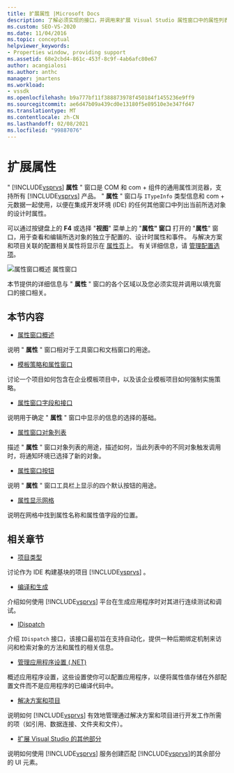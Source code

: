 ```yaml
---
title: 扩展属性 |Microsoft Docs
description: 了解必须实现的接口，并调用来扩展 Visual Studio 属性窗口中的属性列表。
ms.custom: SEO-VS-2020
ms.date: 11/04/2016
ms.topic: conceptual
helpviewer_keywords:
- Properties window, providing support
ms.assetid: 68e2cbd4-861c-453f-8c9f-4ab6afc80e67
author: acangialosi
ms.author: anthc
manager: jmartens
ms.workload:
- vssdk
ms.openlocfilehash: b9a777bf11f388873978f450184f1455236e9ff9
ms.sourcegitcommit: ae6d47b09a439cd0e13180f5e89510e3e347fd47
ms.translationtype: MT
ms.contentlocale: zh-CN
ms.lasthandoff: 02/08/2021
ms.locfileid: "99887076"
---
```

# <a name="extend-properties"></a>扩展属性
" [!INCLUDE[vsprvs](../../code-quality/includes/vsprvs_md.md)] **属性** " 窗口是 COM 和 com + 组件的通用属性浏览器，支持所有 [!INCLUDE[vsprvs](../../code-quality/includes/vsprvs_md.md)] 产品。 " **属性** " 窗口与 `ITypeInfo` 类型信息和 com + 元数据一起使用，以便在集成开发环境 (IDE) 的任何其他窗口中列出当前所选对象的设计时属性。

 可以通过按键盘上的 **F4** 或选择 "**视图**" 菜单上的 "**属性" 窗口** 打开的 "**属性**" 窗口，用于查看和编辑所选对象的独立于配置的、设计时属性和事件。 与解决方案和项目关联的配置相关属性将显示在 [属性页](../../extensibility/internals/property-pages.md)上。 有关详细信息，请 [管理配置选项](../../extensibility/internals/managing-configuration-options.md)。

 ![属性窗口概述](../../extensibility/internals/media/vspropertieswindow.png "vsPropertiesWindow") 属性窗口

 本节提供的详细信息与 " **属性** " 窗口的各个区域以及您必须实现并调用以填充窗口的接口相关。

## <a name="in-this-section"></a>本节内容
- [属性窗口概述](../../extensibility/internals/properties-window-overview.md)

 说明 " **属性** " 窗口相对于工具窗口和文档窗口的用途。

- [模板策略和属性窗口](../../extensibility/internals/template-policy-and-the-properties-window.md)

 讨论一个项目如何包含在企业模板项目中，以及该企业模板项目如何强制实施策略。

- [属性窗口字段和接口](../../extensibility/internals/properties-window-fields-and-interfaces.md)

 说明用于确定 " **属性** " 窗口中显示的信息的选择的基础。

- [属性窗口对象列表](../../extensibility/internals/properties-window-object-list.md)

 描述 " **属性** " 窗口对象列表的用途，描述如何，当此列表中的不同对象触发调用时，将通知环境已选择了新的对象。

- [属性窗口按钮](../../extensibility/internals/properties-window-buttons.md)

 说明 " **属性** " 窗口工具栏上显示的四个默认按钮的用途。

- [属性显示网格](../../extensibility/internals/properties-display-grid.md)

 说明在网格中找到属性名称和属性值字段的位置。

## <a name="related-sections"></a>相关章节
- [项目类型](../../extensibility/internals/project-types.md)

 讨论作为 IDE 构建基块的项目 [!INCLUDE[vsprvs](../../code-quality/includes/vsprvs_md.md)] 。

- [编译和生成](../../ide/compiling-and-building-in-visual-studio.md)

 介绍如何使用 [!INCLUDE[vsprvs](../../code-quality/includes/vsprvs_md.md)] 平台在生成应用程序时对其进行连续测试和调试。

- [IDispatch](/previous-versions/windows/desktop/api/oaidl/nn-oaidl-idispatch)

 介绍 `IDispatch` 接口，该接口最初旨在支持自动化，提供一种后期绑定机制来访问和检索对象的方法和属性的相关信息。

- [管理应用程序设置 (.NET)](../../ide/managing-application-settings-dotnet.md)

 概述应用程序设置，这些设置使你可以配置应用程序，以便将属性值存储在外部配置文件而不是应用程序的已编译代码中。

- [解决方案和项目](../../ide/solutions-and-projects-in-visual-studio.md)

 说明如何 [!INCLUDE[vsprvs](../../code-quality/includes/vsprvs_md.md)] 有效地管理通过解决方案和项目进行开发工作所需的项（如引用、数据连接、文件夹和文件）。

- [扩展 Visual Studio 的其他部分](../../extensibility/extending-other-parts-of-visual-studio.md)

 说明如何使用 [!INCLUDE[vsprvs](../../code-quality/includes/vsprvs_md.md)] 服务创建匹配 [!INCLUDE[vsprvs](../../code-quality/includes/vsprvs_md.md)]的其余部分的 UI 元素。
